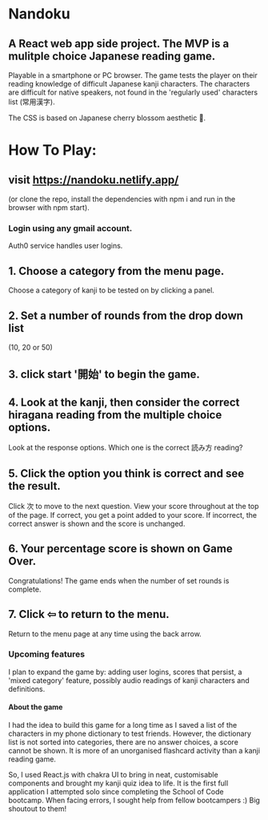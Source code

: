 # Nandoku

## A React web app side project. The MVP is a mulitple choice Japanese reading game.
Playable in a smartphone or PC browser. The game tests the player on their reading knowledge of difficult Japanese kanji characters.
The characters are difficult for native speakers, not found in the 'regularly used' characters list (常用漢字).

The CSS is based on Japanese cherry blossom aesthetic 🌸.


# How To Play:
## visit https://nandoku.netlify.app/ 
(or clone the repo, install the dependencies with npm i and run in the browser with npm start).

### Login using any gmail account.
Auth0 service handles user logins. 

## 1. Choose a category from the menu page.
Choose a category of kanji to be tested on by clicking a panel.

## 2. Set a number of rounds from the drop down list 
(10, 20 or 50)

## 3. click start '開始' to begin the game.

## 4. Look at the kanji, then consider the correct hiragana reading from the multiple choice options.
Look at the response options. Which one is the correct 読み方 reading?

## 5. Click the option you think is correct and see the result. 
Click 次 to move to the next question. View your score throughout at the top of the page.
If correct, you get a point added to your score.
If incorrect, the correct answer is shown and the score is unchanged. 

## 6. Your percentage score is shown on Game Over.
Congratulations! The game ends when the number of set rounds is complete.

## 7. Click ⇦ to return to the menu.
Return to the menu page at any time using the back arrow.


### Upcoming features
I plan to expand the game by: adding user logins, scores that persist, a 'mixed category' feature, possibly audio readings of kanji characters and definitions.


#### About the game
I had the idea to build this game for a long time as I saved a list of the characters in my phone dictionary to test friends.
However, the dictionary list is not sorted into categories, there are no answer choices, a score cannot be shown. 
It is more of an unorganised flashcard activity than a kanji reading game.

So, I used React.js with chakra UI to bring in neat, customisable components and brought my kanji quiz idea to life. 
It is the first full application I attempted solo since completing the School of Code bootcamp.
When facing errors, I sought help from fellow bootcampers :) Big shoutout to them!
